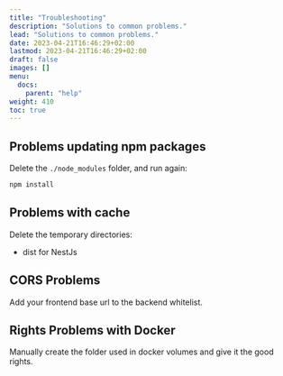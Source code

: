 ```yaml
---
title: "Troubleshooting"
description: "Solutions to common problems."
lead: "Solutions to common problems."
date: 2023-04-21T16:46:29+02:00
lastmod: 2023-04-21T16:46:29+02:00
draft: false
images: []
menu:
  docs:
    parent: "help"
weight: 410
toc: true
---
```


## Problems updating npm packages

Delete the `./node_modules` folder, and run again:

```bash
npm install
```

## Problems with cache

Delete the temporary directories:

- dist for NestJs

## CORS Problems

Add your frontend base url to the backend whitelist.

## Rights Problems with Docker

Manually create the folder used in docker volumes and give it the good rights.
